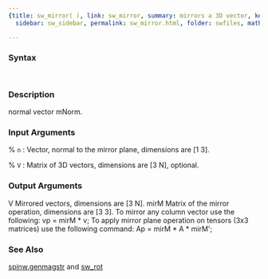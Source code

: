 ```yaml
---
{title: sw_mirror( ), link: sw_mirror, summary: mirrors a 3D vector, keywords: sample,
  sidebar: sw_sidebar, permalink: sw_mirror.html, folder: swfiles, mathjax: 'true'}

---
```


### Syntax

` `

### Description

normal vector mNorm.
 

### Input Arguments

% `n`
: Vector, normal to the mirror plane, dimensions are [1 3].

% `V`
: Matrix of 3D vectors, dimensions are [3 N], optional.

### Output Arguments

V         Mirrored vectors, dimensions are [3 N].
mirM      Matrix of the mirror operation, dimensions are [3 3].
To mirror any column vector use the following:
vp = mirM * v;
To apply mirror plane operation on tensors (3x3 matrices) use the
following command:
Ap = mirM * A * mirM';

### See Also

[spinw.genmagstr](spinw_genmagstr.html) and [sw_rot](sw_rot.html)

